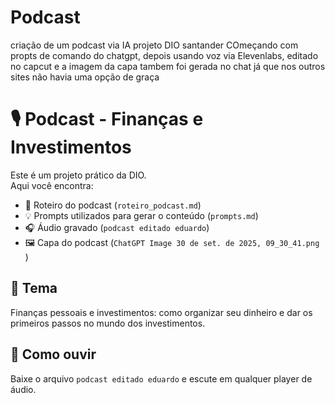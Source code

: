 # Podcast
criação de um podcast via IA projeto DIO santander
COmeçando com propts de comando do chatgpt, depois usando voz via Elevenlabs, editado no capcut e a imagem da capa tambem foi gerada no chat já que nos outros sites não havia uma opção de graça
# 🎙️ Podcast - Finanças e Investimentos  

Este é um projeto prático da DIO.  
Aqui você encontra:  
- 📄 Roteiro do podcast (`roteiro_podcast.md`)  
- 💡 Prompts utilizados para gerar o conteúdo (`prompts.md`)  
- 🎧 Áudio gravado (`podcast editado eduardo`)  
- 🖼️ Capa do podcast (`ChatGPT Image 30 de set. de 2025, 09_30_41.png
`)  

## 🚀 Tema
Finanças pessoais e investimentos: como organizar seu dinheiro e dar os primeiros passos no mundo dos investimentos.

## 📌 Como ouvir
Baixe o arquivo `podcast editado eduardo` e escute em qualquer player de áudio.
